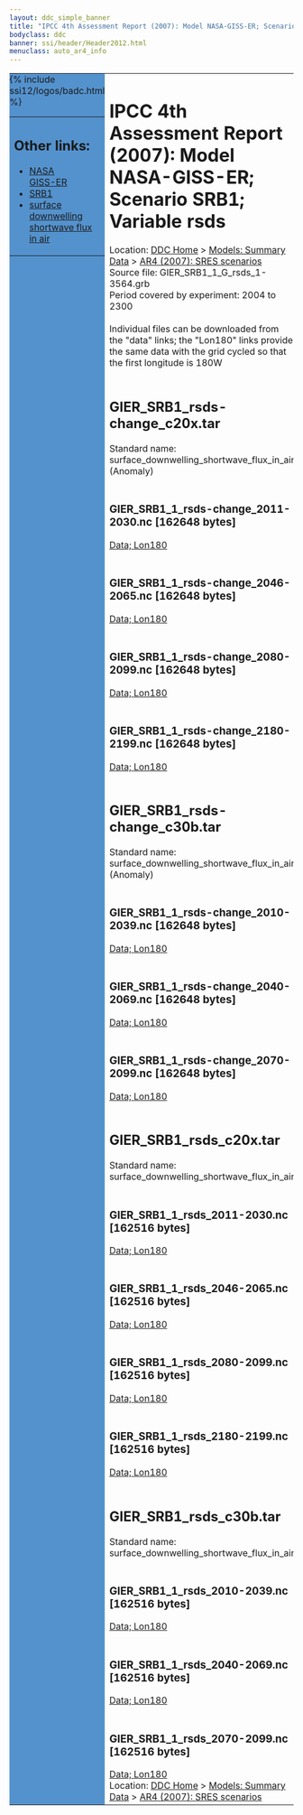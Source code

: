```yaml
---
layout: ddc_simple_banner
title: "IPCC 4th Assessment Report (2007): Model NASA-GISS-ER; Scenario SRB1; Variable rsds"
bodyclass: ddc
banner: ssi/header/Header2012.html
menuclass: auto_ar4_info
---
```



<table width="100%" border="0" cellspacing="0" cellpadding="0" style="border-collapse: collapse;">
<tr style="margin:0;padding:0;border:0;">
<td style="margin:0;padding:0;border:0;height:1pt;width:150pt;background:#5492CD;" valign="top" >

<div id="lh-col2" class="auto_ar4_info">
<table class="menumain" bgcolor="#5492CD" cellspacing="0" width="100%" border="0">
<tr><td>
<h2> Other links:</h2>
<ul>
<li><a href="/auto/ar4/model-NASA-GISS-ER.html">NASA<br/>GISS-ER</a></li>
<li><a href="/auto/ar4/scenario-SRB1.html">SRB1</a></li>
<li><a href="/auto/ar4/var-surface_downwelling_shortwave_flux_in_air.html">surface downwelling<br/> shortwave flux in air</a></li>
</ul>
</td></tr>
{% include ssi12/logos/badc.html %}
</table>
</div>
</td>
<td><h1>IPCC 4th Assessment Report (2007): Model NASA-GISS-ER; Scenario SRB1; Variable rsds</h1>

<!-- Breadcrumb1 -->
<div id="breadcrumb1" align="left">
Location: <a href="/index.html">DDC Home</a> > <a href="/sim/gcm_clim/">Models: Summary Data</a>
> <a href="/sim/gcm_clim/SRES_AR4/index.html">AR4 (2007): SRES scenarios</a>
</div>
<!-- End of Breadcrumb1 -->Source file: GIER_SRB1_1_G_rsds_1-3564.grb
<br/>
Period covered by experiment: 2004 to 2300<br/>
<br/>Individual files can be downloaded from the "data" links; the "Lon180" links provide the same data
         with the grid cycled so that the first longitude is 180W<br/>
<br/><h2>GIER_SRB1_rsds-change_c20x.tar</h2>
Standard name: surface_downwelling_shortwave_flux_in_air (Anomaly)<br>
<br/><h3>GIER_SRB1_1_rsds-change_2011-2030.nc [162648 bytes]</h3>
<a href="http://apps.ipcc-data.org/cgi-bin/downl/ar4_nc/rsds/GIER_SRB1_1_rsds-change_2011-2030.nc">Data; </a><a href="http://apps.ipcc-data.org/cgi-bin/downl/ar4_nc/rsds/GIER_SRB1_1_rsds-change_2011-2030.cyto180.nc"> Lon180</a><br/>
<br/><h3>GIER_SRB1_1_rsds-change_2046-2065.nc [162648 bytes]</h3>
<a href="http://apps.ipcc-data.org/cgi-bin/downl/ar4_nc/rsds/GIER_SRB1_1_rsds-change_2046-2065.nc">Data; </a><a href="http://apps.ipcc-data.org/cgi-bin/downl/ar4_nc/rsds/GIER_SRB1_1_rsds-change_2046-2065.cyto180.nc"> Lon180</a><br/>
<br/><h3>GIER_SRB1_1_rsds-change_2080-2099.nc [162648 bytes]</h3>
<a href="http://apps.ipcc-data.org/cgi-bin/downl/ar4_nc/rsds/GIER_SRB1_1_rsds-change_2080-2099.nc">Data; </a><a href="http://apps.ipcc-data.org/cgi-bin/downl/ar4_nc/rsds/GIER_SRB1_1_rsds-change_2080-2099.cyto180.nc"> Lon180</a><br/>
<br/><h3>GIER_SRB1_1_rsds-change_2180-2199.nc [162648 bytes]</h3>
<a href="http://apps.ipcc-data.org/cgi-bin/downl/ar4_nc/rsds/GIER_SRB1_1_rsds-change_2180-2199.nc">Data; </a><a href="http://apps.ipcc-data.org/cgi-bin/downl/ar4_nc/rsds/GIER_SRB1_1_rsds-change_2180-2199.cyto180.nc"> Lon180</a><br/>
<br/><h2>GIER_SRB1_rsds-change_c30b.tar</h2>
Standard name: surface_downwelling_shortwave_flux_in_air (Anomaly)<br>
<br/><h3>GIER_SRB1_1_rsds-change_2010-2039.nc [162648 bytes]</h3>
<a href="http://apps.ipcc-data.org/cgi-bin/downl/ar4_nc/rsds/GIER_SRB1_1_rsds-change_2010-2039.nc">Data; </a><a href="http://apps.ipcc-data.org/cgi-bin/downl/ar4_nc/rsds/GIER_SRB1_1_rsds-change_2010-2039.cyto180.nc"> Lon180</a><br/>
<br/><h3>GIER_SRB1_1_rsds-change_2040-2069.nc [162648 bytes]</h3>
<a href="http://apps.ipcc-data.org/cgi-bin/downl/ar4_nc/rsds/GIER_SRB1_1_rsds-change_2040-2069.nc">Data; </a><a href="http://apps.ipcc-data.org/cgi-bin/downl/ar4_nc/rsds/GIER_SRB1_1_rsds-change_2040-2069.cyto180.nc"> Lon180</a><br/>
<br/><h3>GIER_SRB1_1_rsds-change_2070-2099.nc [162648 bytes]</h3>
<a href="http://apps.ipcc-data.org/cgi-bin/downl/ar4_nc/rsds/GIER_SRB1_1_rsds-change_2070-2099.nc">Data; </a><a href="http://apps.ipcc-data.org/cgi-bin/downl/ar4_nc/rsds/GIER_SRB1_1_rsds-change_2070-2099.cyto180.nc"> Lon180</a><br/>
<br/><h2>GIER_SRB1_rsds_c20x.tar</h2>
Standard name: surface_downwelling_shortwave_flux_in_air<br>
<br/><h3>GIER_SRB1_1_rsds_2011-2030.nc [162516 bytes]</h3>
<a href="http://apps.ipcc-data.org/cgi-bin/downl/ar4_nc/rsds/GIER_SRB1_1_rsds_2011-2030.nc">Data; </a><a href="http://apps.ipcc-data.org/cgi-bin/downl/ar4_nc/rsds/GIER_SRB1_1_rsds_2011-2030.cyto180.nc"> Lon180</a><br/>
<br/><h3>GIER_SRB1_1_rsds_2046-2065.nc [162516 bytes]</h3>
<a href="http://apps.ipcc-data.org/cgi-bin/downl/ar4_nc/rsds/GIER_SRB1_1_rsds_2046-2065.nc">Data; </a><a href="http://apps.ipcc-data.org/cgi-bin/downl/ar4_nc/rsds/GIER_SRB1_1_rsds_2046-2065.cyto180.nc"> Lon180</a><br/>
<br/><h3>GIER_SRB1_1_rsds_2080-2099.nc [162516 bytes]</h3>
<a href="http://apps.ipcc-data.org/cgi-bin/downl/ar4_nc/rsds/GIER_SRB1_1_rsds_2080-2099.nc">Data; </a><a href="http://apps.ipcc-data.org/cgi-bin/downl/ar4_nc/rsds/GIER_SRB1_1_rsds_2080-2099.cyto180.nc"> Lon180</a><br/>
<br/><h3>GIER_SRB1_1_rsds_2180-2199.nc [162516 bytes]</h3>
<a href="http://apps.ipcc-data.org/cgi-bin/downl/ar4_nc/rsds/GIER_SRB1_1_rsds_2180-2199.nc">Data; </a><a href="http://apps.ipcc-data.org/cgi-bin/downl/ar4_nc/rsds/GIER_SRB1_1_rsds_2180-2199.cyto180.nc"> Lon180</a><br/>
<br/><h2>GIER_SRB1_rsds_c30b.tar</h2>
Standard name: surface_downwelling_shortwave_flux_in_air<br>
<br/><h3>GIER_SRB1_1_rsds_2010-2039.nc [162516 bytes]</h3>
<a href="http://apps.ipcc-data.org/cgi-bin/downl/ar4_nc/rsds/GIER_SRB1_1_rsds_2010-2039.nc">Data; </a><a href="http://apps.ipcc-data.org/cgi-bin/downl/ar4_nc/rsds/GIER_SRB1_1_rsds_2010-2039.cyto180.nc"> Lon180</a><br/>
<br/><h3>GIER_SRB1_1_rsds_2040-2069.nc [162516 bytes]</h3>
<a href="http://apps.ipcc-data.org/cgi-bin/downl/ar4_nc/rsds/GIER_SRB1_1_rsds_2040-2069.nc">Data; </a><a href="http://apps.ipcc-data.org/cgi-bin/downl/ar4_nc/rsds/GIER_SRB1_1_rsds_2040-2069.cyto180.nc"> Lon180</a><br/>
<br/><h3>GIER_SRB1_1_rsds_2070-2099.nc [162516 bytes]</h3>
<a href="http://apps.ipcc-data.org/cgi-bin/downl/ar4_nc/rsds/GIER_SRB1_1_rsds_2070-2099.nc">Data; </a><a href="http://apps.ipcc-data.org/cgi-bin/downl/ar4_nc/rsds/GIER_SRB1_1_rsds_2070-2099.cyto180.nc"> Lon180</a><br/>
<!-- Breadcrumb2 -->
<div id="breadcrumb2" align="left">
Location: <a href="/index.html">DDC Home</a> > <a href="/sim/gcm_clim/">Models: Summary Data</a>
> <a href="/sim/gcm_clim/SRES_AR4/index.html">AR4 (2007): SRES scenarios</a>
</div>
<!-- End of Breadcrumb2 --></td></tr></table>
